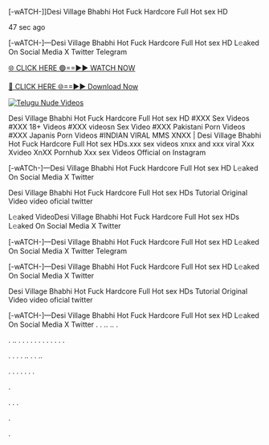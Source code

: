 [-wATCH-]]Desi Village Bhabhi Hot Fuck Hardcore Full Hot sex HD

47 sec ago

[-wATCH-]—Desi Village Bhabhi Hot Fuck Hardcore Full Hot sex HD L𝚎aked On Social Media X Twitter Telegram

[🌐 CLICK HERE 🟢==►► WATCH NOW](https://viral-xone.blogspot.com/2025/01/valovideo.html)

[🔴 CLICK HERE 🌐==►► Download Now](https://viral-xone.blogspot.com/2025/01/valovideo.html)

[![Telugu Nude Videos](https://i.imgur.com/dJHk4Zq.gif)](https://viral-xone.blogspot.com/2025/01/valovideo.html)

Desi Village Bhabhi Hot Fuck Hardcore Full Hot sex HD #XXX Sex Videos #XXX 18+ Videos #XXX videosn Sex Video #XXX Pakistani Porn Videos #XXX Japanis Porn Videos #INDIAN VIRAL MMS XNXX | Desi Village Bhabhi Hot Fuck Hardcore Full Hot sex HDs.xxx sex videos xnxx and xxx viral Xxx Xvideo XnXX Pornhub Xxx sex Videos Official on Instagram

[-wATCh-]—Desi Village Bhabhi Hot Fuck Hardcore Full Hot sex HD L𝚎aked On Social Media X Twitter

Desi Village Bhabhi Hot Fuck Hardcore Full Hot sex HDs Tutorial Original Video video oficial twitter

L𝚎aked VideoDesi Village Bhabhi Hot Fuck Hardcore Full Hot sex HDs L𝚎aked On Social Media X Twitter

[-wATCH-]—Desi Village Bhabhi Hot Fuck Hardcore Full Hot sex HD L𝚎aked On Social Media X Twitter Telegram

[-wATCH-]—Desi Village Bhabhi Hot Fuck Hardcore Full Hot sex HD L𝚎aked On Social Media X Twitter

Desi Village Bhabhi Hot Fuck Hardcore Full Hot sex HDs Tutorial Original Video video oficial twitter

[-wATCH-]—Desi Village Bhabhi Hot Fuck Hardcore Full Hot sex HD L𝚎aked On Social Media X Twitter
.
.
..
..
.

.
..
.
.
.
.
.
.
.
.
.
.
.
.

.
.
.
.
..
.
.
..




.
.
.
.
.
.
.

.

.
.
.

.

.
